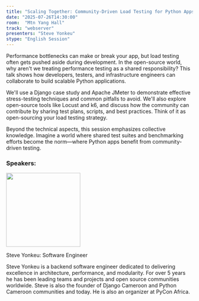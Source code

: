 ```yaml
---
title: "Scaling Together: Community-Driven Load Testing for Python Apps"
date: "2025-07-26T14:30:00"
room:  "Mtn Yang Hall"
track: "webserver"
presenters: "Steve Yonkeu"
stype: "English Session"
---
```


Performance bottlenecks can make or break your app, but load testing often gets pushed aside during development. In the open-source world, why aren't we treating performance testing as a shared responsibility? This talk shows how developers, testers, and infrastructure engineers can collaborate to build scalable Python applications.

We'll use a Django case study and Apache JMeter to demonstrate effective stress-testing techniques and common pitfalls to avoid. We'll also explore open-source tools like Locust and k6, and discuss how the community can contribute by sharing test plans, scripts, and best practices. Think of it as open-sourcing your load testing strategy.

Beyond the technical aspects, this session emphasizes collective knowledge. Imagine a world where shared test suites and benchmarking efforts become the norm—where Python apps benefit from community-driven testing.

### Speakers:


<img src="https://sessionize.com/image/e619-400o400o1-LVL7kbGPbs9VLELb31AX3G.jpg" width="200" /><br/>

Steve Yonkeu: Software Engineer

Steve Yonkeu is a backend software engineer dedicated to delivering excellence in architecture, performance, and modularity. For over 5 years he has been leading teams and projects and open source communities worldwide. Steve is also the founder of Django Cameroon and Python Cameroon communities and today.  He is also an organizer at PyCon Africa.